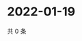 # 2022-01-19

共 0 条

<!-- BEGIN WEIBO -->
<!-- 最后更新时间 Wed Jan 19 2022 01:25:31 GMT+0800 (China Standard Time) -->

<!-- END WEIBO -->
